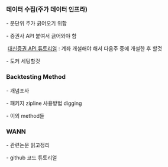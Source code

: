 

### 데이터 수집(주가 데이터 인프라)  

\- 분단위 주가 긁어오기 위함

\- 증권사 API 붙여서 긁어와야 함

​	[대신증권 API 튜토리얼](<https://wikidocs.net/2870>)  : 계좌 개설해야 해서 다음주 중에 개설한 후 할것 

\- 도커 세팅할것  



### Backtesting Method  

\- 개념조사  

\- 패키지 zipline 사용방법 digging

\- 이외 method들  



### WANN

\- 관련논문 읽고정리

\- github 코드 튜토리얼    